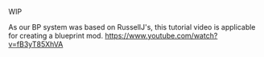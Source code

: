 WIP

As our BP system was based on RussellJ's, this tutorial video is applicable for creating a blueprint mod. https://www.youtube.com/watch?v=fB3yT85XhVA